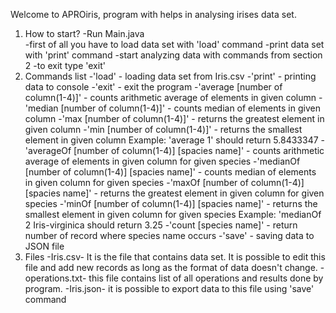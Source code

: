 Welcome to APROiris, program with helps in analysing irises data set.
1. How to start?
   -Run Main.java	 
   -first of all you have to load data set with 'load' command
   -print data set with 'print' command
   -start analyzing data with commands from section 2
   -to exit type 'exit'
2. Commands list
   -'load' - loading data set from Iris.csv
   -'print' - printing data to console
   -'exit' - exit the program
   -'average [number of column(1-4)]' - counts arithmetic average of elements in given column
   -'median [number of column(1-4)]' - counts median of elements in given column
   -'max [number of column(1-4)]' - returns the greatest element in given column
   -'min [number of column(1-4)]' - returns the smallest element in given column
   Example: 'average 1' should return 5.8433347
   -'averageOf [number of column(1-4)] [spacies name]' - counts arithmetic average of elements in given column for given species
   -'medianOf [number of column(1-4)] [spacies name]' - counts median of elements in given column for given species
   -'maxOf [number of column(1-4)] [spacies name]' - returns the greatest element in given column for given species
   -'minOf [number of column(1-4)] [spacies name]' - returns the smallest element in given column for given species
   Example: 'medianOf 2 Iris-virginica should return 3.25
   -'count [species name]' - return number of record where species name occurs
   -'save' - saving data to JSON file
3. Files
   -Iris.csv- It is the file that contains data set. It is possible to edit this file and add new records as long as the format of data doesn't change.
   -operations.txt- this file contains list of all operations and results done by program.
   -Iris.json- it is possible to export data to this file using 'save' command